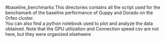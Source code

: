 #baseline_benchmarks
This directories contains all the script used for the benchamark of the baseline performance of Guppy and Dorado on the Orfeo cluster.  
You can also find a python notebook used to plot and analyze the data obtained. Note that the GPU utilization and Connection speed csv are
not here, but they were organized elsehwere

